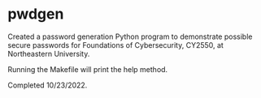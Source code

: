 # pwdgen

Created a password generation Python program to demonstrate possible secure passwords for Foundations of Cybersecurity, CY2550, at Northeastern University. 

Running the Makefile will print the help method.

Completed 10/23/2022.
